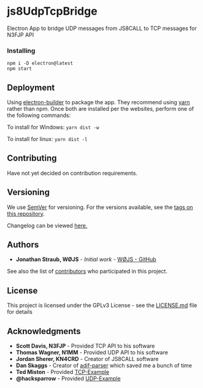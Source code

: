 # js8UdpTcpBridge
Electron App to bridge UDP messages from JS8CALL to TCP messages for N3FJP API

### Installing
```
npm i -D electron@latest
npm start
```

## Deployment
Using [electron-builder](https://www.electron.build/) to package the app. They recommend using [yarn](https://yarnpkg.com/en/) rather than npm.
Once both are installed per the websites, perform one of the following commands:

To install for Windows:
```yarn dist -w```

To install for linux:
```yarn dist -l```

## Contributing
Have not yet decided on contribution requirements.

## Versioning

We use [SemVer](http://semver.org/) for versioning. For the versions available, see the [tags on this repository](https://github.com/w0js/js8UdpTcpBridge/releases).

Changelog can be viewed [here.](./changelog.md)

## Authors

* **Jonathan Straub, WØJS** - *Initial work* - [WØJS - GitHub](https://github.com/w0js)

See also the list of [contributors](https://github.com/your/project/contributors) who participated in this project.

## License

This project is licensed under the GPLv3 License - see the [LICENSE.md](LICENSE.md) file for details

## Acknowledgments

* **Scott Davis, N3FJP** - Provided TCP API to his software
* **Thomas Wagner, N1MM** - Provided UDP API to his software
* **Jordan Sherer, KN4CRD** - Creator of JS8CALL software
* **Dan Skaggs** - Creator of [adif-parser](https://github.com/dskaggs/adif-parser/) which saved me a bunch of time
* **Ted Miston** - Provided [TCP-Example](https://gist.github.com/tedmiston/5935757)
* **@hacksparrow** - Provided [UDP-Example](https://www.hacksparrow.com/node-js-udp-server-and-client-example.html)